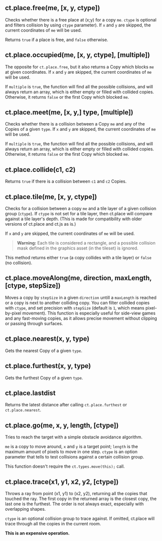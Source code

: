 ## ct.place.free(me, [x, y, ctype])

Checks whether there is a free place at (x;y) for a copy `me`. `ctype` is optional and filters collision by using `ctype` parameter). If `x` and `y` are skipped, the current coordinates of `me` will be used.

Returns `true` if a place is free, and `false` otherwise.


## ct.place.occupied(me, [x, y, ctype], [multiple])

The opposite for `ct.place.free`, but it also returns a Copy which blocks `me` at given coordinates. If `x` and `y` are skipped, the current coordinates of `me` will be used.

If `multiple` is `true`, the function will find all the possible collisions, and will always return an array, which is either empty or filled with collided copies. Otherwise, it returns `false` or the first Copy which blocked `me`.

## ct.place.meet(me, [x, y,] type, [multiple])

Checks whether there is a collision between a Copy `me` and any of the Copies of a given `type`. If `x` and `y` are skipped, the current coordinates of `me` will be used.

If `multiple` is `true`, the function will find all the possible collisions, and will always return an array, which is either empty or filled with collided copies. Otherwise, it returns `false` or the first Copy which blocked `me`.

## ct.place.collide(c1, c2)

Returns `true` if there is a collision between `c1` and `c2` Copies.

## ct.place.tile(me, [x, y, ctype])

Checks for a collision between a copy `me` and a tile layer of a given collision group (`ctype`). If `ctype` is not set for a tile layer, then ct.place will compare against a tile layer's depth. (This is made for compatibility with older versions of ct.place and ct.js as is.)

If `x` and `y` are skipped, the current coordinates of `me` will be used.

> **Warning:** Each tile is considered a rectangle, and a possible collision mask defined in the graphics asset (in the tileset) is ignored.

This method returns either `true` (a copy collides with a tile layer) or `false` (no collision).

## ct.place.moveAlong(me, direction, maxLength, [ctype, stepSize])

Moves a copy by `stepSize` in a given `direction` untill a `maxLength` is reached or a copy is next to another colliding copy. You can filter collided copies with `ctype`, and set precision with `stepSize` (default is `1`, which means pixel-by-pixel movement). This function is especially useful for side-view games and any fast-moving copies, as it allows precise movement without clipping or passing through surfaces.


## ct.place.nearest(x, y, type)

Gets the nearest Copy of a given `type`.


## ct.place.furthest(x, y, type)

Gets the furthest Copy of a given `type`.


## ct.place.lastdist

Returns the latest distance after calling `ct.place.furthest` or `ct.place.nearest`.


## ct.place.go(me, x, y, length, [ctype])

Tries to reach the target with a simple obstacle avoidance algorithm.

`me` is a copy to move around, `x` and `y` is a target point; `length` is the maximum amount of pixels to move in one step. `ctype` is an option parameter that tells to test collisions against a certain collision group.

This function doesn't require the `ct.types.move(this);` call.

## ct.place.trace(x1, y1, x2, y2, [ctype])

Throws a ray from point (x1, y1) to (x2, y2), returning all the copies that touched the ray.
The first copy in the returned array is the closest copy, the last one is the furthest. The order is not always exact, especially with overlapping shapes.

`ctype` is an optional collision group to trace against. If omitted, ct.place will trace through all the copies in the current room.

**This is an expensive operation.**